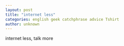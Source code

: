 ```yaml
---
layout: post
title: "internet less"
categories: english geek catchphrase advice Tshirt
author: unknown
---
```

internet less, talk more
